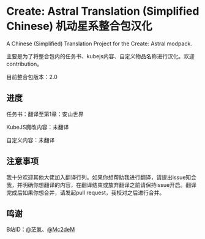 # Create: Astral Translation (Simplified Chinese) 机动星系整合包汉化
A Chinese (Simplified) Translation Project for the Create: Astral modpack.

主要是为了将整合包内的任务书、kubejs内容、自定义物品名称进行汉化。欢迎contribution。

目前整合包版本：2.0

## 进度

任务书：翻译至第1章：安山世界

KubeJS魔改内容：未翻译

自定义内容：未翻译

## 注意事项

我十分欢迎其他大佬加入翻译行列。如果你想帮助我进行翻译，请提出issue知会我，并明确你想翻译的内容，在翻译结束或放弃翻译之前请保持issue开启。翻译完成后如果你想合并，请发起pull request，我校对之后进行合并。

## 鸣谢

B站ID：[@茫氪](https://space.bilibili.com/560349507)、[@Mc2deM](https://space.bilibili.com/541937599)
